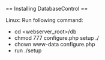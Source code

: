 == Installing DatabaseControl ==

Linux: Run following command:
 - cd <webserver_root>/db
 - chmod 777 configure.php setup ./
 - chown www-data configure.php
 - run ./setup
